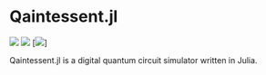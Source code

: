 Qaintessent.jl
==============

![](https://github.com/Qaintum/Qaintessent.jl/workflows/Run%20tests/badge.svg) [![](https://img.shields.io/badge/docs-stable-blue.svg)](https://qaintum.github.io/Qaintessent.jl/dev) 
[![](https://codecov.io/github/Qaintum/Qaintessent.jl/coverage.svg?branch=master)]



Qaintessent.jl is a digital quantum circuit simulator written in Julia.
